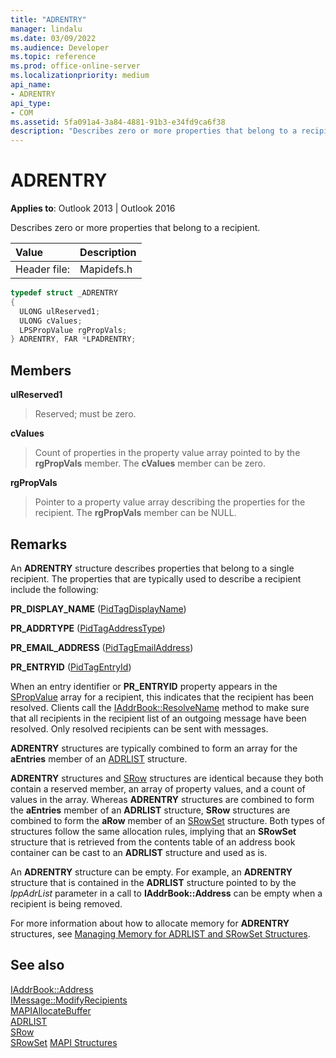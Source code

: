 ```yaml
---
title: "ADRENTRY" 
manager: lindalu
ms.date: 03/09/2022
ms.audience: Developer
ms.topic: reference
ms.prod: office-online-server
ms.localizationpriority: medium
api_name:
- ADRENTRY
api_type:
- COM
ms.assetid: 5fa091a4-3a84-4881-91b3-e34fd9ca6f38
description: "Describes zero or more properties that belong to a recipient."
---
```


# ADRENTRY

**Applies to**: Outlook 2013 | Outlook 2016
  
Describes zero or more properties that belong to a recipient.
  
|**Value**|**Description**|
|:-----|:-----|
|Header file:  <br/> |Mapidefs.h  <br/> |

```cpp
typedef struct _ADRENTRY
{
  ULONG ulReserved1;
  ULONG cValues;
  LPSPropValue rgPropVals;
} ADRENTRY, FAR *LPADRENTRY;

```

## Members

 **ulReserved1**
  
> Reserved; must be zero.

 **cValues**
  
> Count of properties in the property value array pointed to by the **rgPropVals** member. The **cValues** member can be zero.

 **rgPropVals**
  
> Pointer to a property value array describing the properties for the recipient. The **rgPropVals** member can be NULL.

## Remarks

An **ADRENTRY** structure describes properties that belong to a single recipient. The properties that are typically used to describe a recipient include the following:
  
 **PR_DISPLAY_NAME** ([PidTagDisplayName](pidtagdisplayname-canonical-property.md))
  
 **PR_ADDRTYPE** ([PidTagAddressType](pidtagaddresstype-canonical-property.md))
  
 **PR_EMAIL_ADDRESS** ([PidTagEmailAddress](pidtagemailaddress-canonical-property.md))
  
 **PR_ENTRYID** ([PidTagEntryId](pidtagentryid-canonical-property.md))
  
When an entry identifier or **PR_ENTRYID** property appears in the [SPropValue](spropvalue.md) array for a recipient, this indicates that the recipient has been resolved. Clients call the [IAddrBook::ResolveName](iaddrbook-resolvename.md) method to make sure that all recipients in the recipient list of an outgoing message have been resolved. Only resolved recipients can be sent with messages.
  
 **ADRENTRY** structures are typically combined to form an array for the **aEntries** member of an [ADRLIST](adrlist.md) structure.
  
 **ADRENTRY** structures and [SRow](srow.md) structures are identical because they both contain a reserved member, an array of property values, and a count of values in the array. Whereas **ADRENTRY** structures are combined to form the **aEntries** member of an **ADRLIST** structure, **SRow** structures are combined to form the **aRow** member of an [SRowSet](srowset.md) structure. Both types of structures follow the same allocation rules, implying that an **SRowSet** structure that is retrieved from the contents table of an address book container can be cast to an **ADRLIST** structure and used as is.
  
An **ADRENTRY** structure can be empty. For example, an **ADRENTRY** structure that is contained in the **ADRLIST** structure pointed to by the _lppAdrList_ parameter in a call to **IAddrBook::Address** can be empty when a recipient is being removed.
  
For more information about how to allocate memory for **ADRENTRY** structures, see [Managing Memory for ADRLIST and SRowSet Structures](managing-memory-for-adrlist-and-srowset-structures.md).
  
## See also

[IAddrBook::Address](iaddrbook-address.md)  
[IMessage::ModifyRecipients](imessage-modifyrecipients.md)  
[MAPIAllocateBuffer](mapiallocatebuffer.md)  
[ADRLIST](adrlist.md)  
[SRow](srow.md)  
[SRowSet](srowset.md)
[MAPI Structures](mapi-structures.md)
